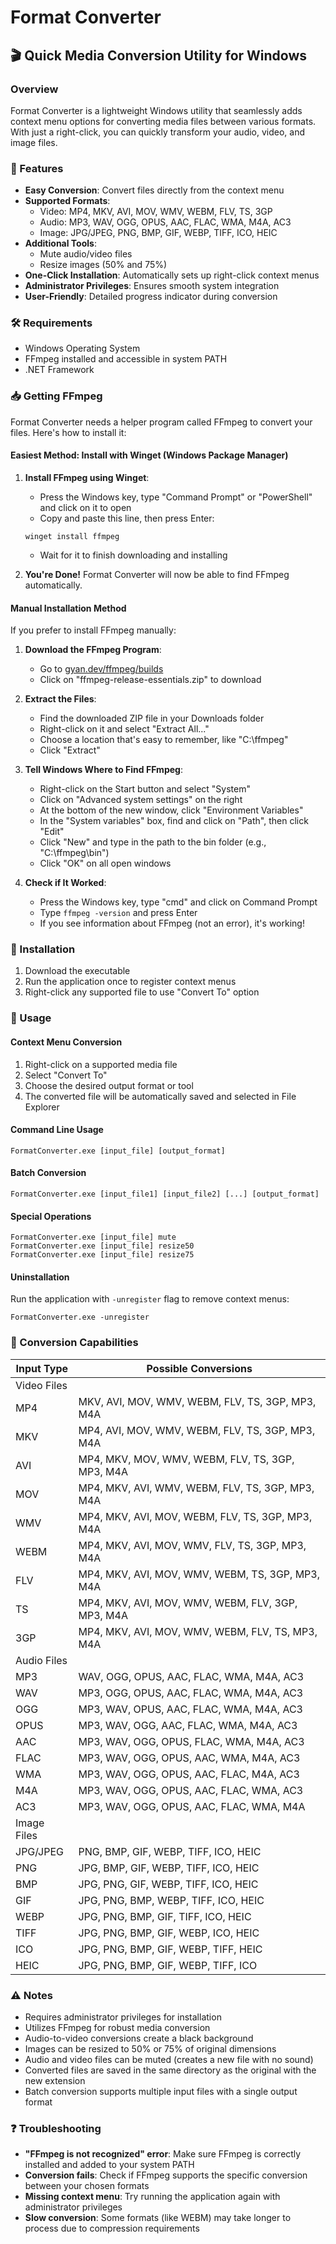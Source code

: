 # Format Converter
## 🎬 Quick Media Conversion Utility for Windows
### Overview
Format Converter is a lightweight Windows utility that seamlessly adds context menu options for converting media files between various formats. With just a right-click, you can quickly transform your audio, video, and image files.

### 🌟 Features
- **Easy Conversion**: Convert files directly from the context menu
- **Supported Formats**:
  - Video: MP4, MKV, AVI, MOV, WMV, WEBM, FLV, TS, 3GP
  - Audio: MP3, WAV, OGG, OPUS, AAC, FLAC, WMA, M4A, AC3
  - Image: JPG/JPEG, PNG, BMP, GIF, WEBP, TIFF, ICO, HEIC
- **Additional Tools**:
  - Mute audio/video files
  - Resize images (50% and 75%)
- **One-Click Installation**: Automatically sets up right-click context menus
- **Administrator Privileges**: Ensures smooth system integration
- **User-Friendly**: Detailed progress indicator during conversion

### 🛠️ Requirements
- Windows Operating System
- FFmpeg installed and accessible in system PATH
- .NET Framework

### 📥 Getting FFmpeg
Format Converter needs a helper program called FFmpeg to convert your files. Here's how to install it:

#### Easiest Method: Install with Winget (Windows Package Manager)

1. **Install FFmpeg using Winget**:
   - Press the Windows key, type "Command Prompt" or "PowerShell" and click on it to open
   - Copy and paste this line, then press Enter:
   ```
   winget install ffmpeg
   ```
   - Wait for it to finish downloading and installing
   
2. **You're Done!** Format Converter will now be able to find FFmpeg automatically.

#### Manual Installation Method
If you prefer to install FFmpeg manually:

1. **Download the FFmpeg Program**:
   - Go to [gyan.dev/ffmpeg/builds](https://www.gyan.dev/ffmpeg/builds/)
   - Click on "ffmpeg-release-essentials.zip" to download

2. **Extract the Files**:
   - Find the downloaded ZIP file in your Downloads folder
   - Right-click on it and select "Extract All..."
   - Choose a location that's easy to remember, like "C:\ffmpeg"
   - Click "Extract"

3. **Tell Windows Where to Find FFmpeg**:
   - Right-click on the Start button and select "System"
   - Click on "Advanced system settings" on the right
   - At the bottom of the new window, click "Environment Variables"
   - In the "System variables" box, find and click on "Path", then click "Edit"
   - Click "New" and type in the path to the bin folder (e.g., "C:\ffmpeg\bin")
   - Click "OK" on all open windows

4. **Check if It Worked**:
   - Press the Windows key, type "cmd" and click on Command Prompt
   - Type `ffmpeg -version` and press Enter
   - If you see information about FFmpeg (not an error), it's working!

### 💾 Installation
1. Download the executable
2. Run the application once to register context menus
3. Right-click any supported file to use "Convert To" option

### 🚀 Usage
#### Context Menu Conversion
1. Right-click on a supported media file
2. Select "Convert To"
3. Choose the desired output format or tool
4. The converted file will be automatically saved and selected in File Explorer

#### Command Line Usage
```
FormatConverter.exe [input_file] [output_format]
```

#### Batch Conversion
```
FormatConverter.exe [input_file1] [input_file2] [...] [output_format]
```

#### Special Operations
```
FormatConverter.exe [input_file] mute
FormatConverter.exe [input_file] resize50
FormatConverter.exe [input_file] resize75
```

#### Uninstallation
Run the application with `-unregister` flag to remove context menus:
```
FormatConverter.exe -unregister
```

### 🔄 Conversion Capabilities

| Input Type | Possible Conversions |
|------------|----------------------|
| Video Files |  |
| MP4        | MKV, AVI, MOV, WMV, WEBM, FLV, TS, 3GP, MP3, M4A |
| MKV        | MP4, AVI, MOV, WMV, WEBM, FLV, TS, 3GP, MP3, M4A |
| AVI        | MP4, MKV, MOV, WMV, WEBM, FLV, TS, 3GP, MP3, M4A |
| MOV        | MP4, MKV, AVI, WMV, WEBM, FLV, TS, 3GP, MP3, M4A |
| WMV        | MP4, MKV, AVI, MOV, WEBM, FLV, TS, 3GP, MP3, M4A |
| WEBM       | MP4, MKV, AVI, MOV, WMV, FLV, TS, 3GP, MP3, M4A |
| FLV        | MP4, MKV, AVI, MOV, WMV, WEBM, TS, 3GP, MP3, M4A |
| TS         | MP4, MKV, AVI, MOV, WMV, WEBM, FLV, 3GP, MP3, M4A |
| 3GP        | MP4, MKV, AVI, MOV, WMV, WEBM, FLV, TS, MP3, M4A |
| Audio Files |  |
| MP3        | WAV, OGG, OPUS, AAC, FLAC, WMA, M4A, AC3 |
| WAV        | MP3, OGG, OPUS, AAC, FLAC, WMA, M4A, AC3 |
| OGG        | MP3, WAV, OPUS, AAC, FLAC, WMA, M4A, AC3 |
| OPUS       | MP3, WAV, OGG, AAC, FLAC, WMA, M4A, AC3 |
| AAC        | MP3, WAV, OGG, OPUS, FLAC, WMA, M4A, AC3 |
| FLAC       | MP3, WAV, OGG, OPUS, AAC, WMA, M4A, AC3 |
| WMA        | MP3, WAV, OGG, OPUS, AAC, FLAC, M4A, AC3 |
| M4A        | MP3, WAV, OGG, OPUS, AAC, FLAC, WMA, AC3 |
| AC3        | MP3, WAV, OGG, OPUS, AAC, FLAC, WMA, M4A |
| Image Files |  |
| JPG/JPEG   | PNG, BMP, GIF, WEBP, TIFF, ICO, HEIC |
| PNG        | JPG, BMP, GIF, WEBP, TIFF, ICO, HEIC |
| BMP        | JPG, PNG, GIF, WEBP, TIFF, ICO, HEIC |
| GIF        | JPG, PNG, BMP, WEBP, TIFF, ICO, HEIC |
| WEBP       | JPG, PNG, BMP, GIF, TIFF, ICO, HEIC |
| TIFF       | JPG, PNG, BMP, GIF, WEBP, ICO, HEIC |
| ICO        | JPG, PNG, BMP, GIF, WEBP, TIFF, HEIC |
| HEIC       | JPG, PNG, BMP, GIF, WEBP, TIFF, ICO |

### ⚠️ Notes
- Requires administrator privileges for installation
- Utilizes FFmpeg for robust media conversion
- Audio-to-video conversions create a black background
- Images can be resized to 50% or 75% of original dimensions
- Audio and video files can be muted (creates a new file with no sound)
- Converted files are saved in the same directory as the original with the new extension
- Batch conversion supports multiple input files with a single output format

### ❓ Troubleshooting
- **"FFmpeg is not recognized" error**: Make sure FFmpeg is correctly installed and added to your system PATH
- **Conversion fails**: Check if FFmpeg supports the specific conversion between your chosen formats
- **Missing context menu**: Try running the application again with administrator privileges
- **Slow conversion**: Some formats (like WEBM) may take longer to process due to compression requirements
